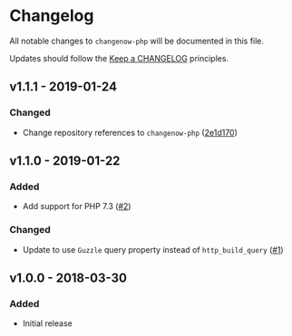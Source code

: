 # Changelog

All notable changes to `changenow-php` will be documented in this file.

Updates should follow the [Keep a CHANGELOG](https://keepachangelog.com) principles.

## v1.1.1 - 2019-01-24

### Changed
- Change repository references to `changenow-php` ([2e1d170](https://github.com/pxgamer/changenow-php/commit/2e1d1705ccca49d28e189f6eed46a6c70ab976de))

## v1.1.0 - 2019-01-22

### Added
- Add support for PHP 7.3 ([#2](https://github.com/pxgamer/changenow-php/issues/2))

### Changed
- Update to use `Guzzle` query property instead of `http_build_query` ([#1](https://github.com/pxgamer/changenow-php/pull/1))

## v1.0.0 - 2018-03-30

### Added
- Initial release
